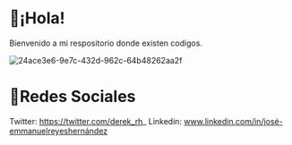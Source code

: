 # 📍¡Hola!
Bienvenido a mi respositorio donde existen codigos.

![24ace3e6-9e7c-432d-962c-64b48262aa2f](https://user-images.githubusercontent.com/112723617/197632207-87df54e1-8a7e-4b72-a323-dcd22940cc56.png)

# 📍Redes Sociales

Twitter: https://twitter.com/derek_rh_
Linkedin: www.linkedin.com/in/josé-emmanuelreyeshernández